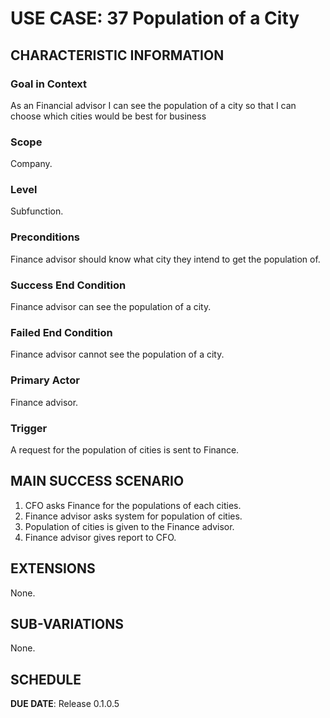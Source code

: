 # USE CASE: 37 Population of a City

## CHARACTERISTIC INFORMATION

### Goal in Context

As an Financial advisor I can see the population of a city so that I can choose which cities would be best for business

### Scope

Company.

### Level

Subfunction.

### Preconditions

Finance advisor should know what city they intend to get the population of.

### Success End Condition

Finance advisor can see the population of a city.

### Failed End Condition

Finance advisor cannot see the population of a city.

### Primary Actor

Finance advisor.

### Trigger

A request for the population of cities is sent to Finance.

## MAIN SUCCESS SCENARIO

1. CFO asks Finance for the populations of each cities.
2. Finance advisor asks system for population of cities.
3. Population of cities is given to the Finance advisor.
4. Finance advisor gives report to CFO.

## EXTENSIONS

None.

## SUB-VARIATIONS

None.

## SCHEDULE

**DUE DATE**: Release 0.1.0.5

